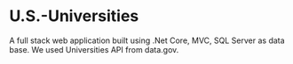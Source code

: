 # U.S.-Universities
A full stack web application built using .Net Core, MVC, SQL Server as data base.
We used Universities API from data.gov.
